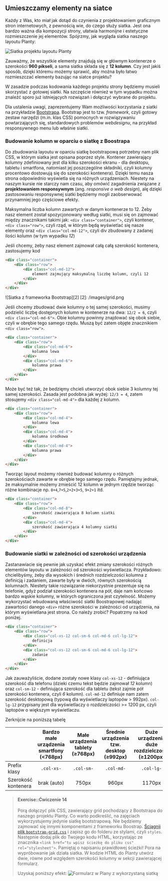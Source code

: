 ## Umieszczamy elementy na siatce

Każdy z Was, kto miał jak dotąd do czynienia z projektowaniem graficznym stron internetowych, z pewnością wie, do czego służy siatka. Jest ona bardzo ważna dla kompozycji strony, ułatwia harmonijne i estetyczne rozmieszczenie jej elementów. Spójrzmy, jak wygląda siatka naszego layoutu Planty:

![Siatka projektu layoutu Planty][1]

[1]: /images/planty-grid.jpg

Zauważmy, że wszystkie elementy znajdują się w głównym kontenerze o szerokości **960 pikseli**, a sama siatka składa się z **12 kolumn**. Czy jest jakiś sposób, dzięki któremu możemy sprawić, aby można było łatwo rozmieszczać elementy bazując na siatce projektu? 

W zasadzie podczas kodowania każdego projektu strony będziemy musieli skorzystać z gotowej siatki. Na szczęście również w tym wypadku można znaleźć sporo już istniejących rozwiązań i dołączyć wybrane do projektu.

Dla ustalenia uwagi, zaprezentujemy Wam możliwości korzystania z siatki na przykładzie [Bootstrapa](http://getbootstrap.com/css/#grid). Bootstrap jest to tzw. *framework*, czyli gotowy zestaw narzędzi (m.in. klas CSS) pomocnych w rozwiązywaniu powtarzających się, standardowych problemów *webdesignu*, na przykład responsywnego menu lub właśnie siatki.

### Budowanie kolumn w oparciu o siatkę z Boostrapa

Do zbudowania layoutu w oparciu siatkę bootstrapową potrzebny nam plik CSS, w którym siatka jest opisana poprzez style. Kontener zawierający kolumny zdefiniowany jest dla kilku szerokości ekranu - dla desktopu, tabletu i smartfona, natomiast jej poszczególne składniki, czyli kolumny procentowo dostowują się do szerokości kontenera). Dzięki temu nasza strona odpowiednio wyświetla się na różnych urządzeniach. Niestety na naszym kursie nie starczy nam czasu, aby omówić zagadnienia związane z **projektowaniem responsywnym** (ang. <i>responsive o web design</i>), alę dzięki zastosowaniu responsywnej siatki będziemy mogli zaobserwować przynamniej jego częściowe efekty.

Maksymalna liczba kolumn zawartych w danym kontenerze to 12. Żeby nasz element został spozycjonowany według siatki, musi się on zajmować między znacznikami takimi jak:
`<div class="container">`, czyli kontener,
`<div class="row">`, czyli rząd, w którym będą wyświetlać się nasze elementy
oraz `<div class="col-md-12">`, czyli div zbudowany z zadanej ilości kolumn (w tym wypadku *12*)

Jeśli chcemy, żeby nasz element zajmował całą całą szerokość kontenera, zastosujemy kod
```html
<div class="container">
	<div class="row">   
    	<div class="col-md-12">
    		element zajmujący maksymalną liczbę kolumn, czyli 12
        </div>
	</div>   
</div>                 
```   

![Siatka z frameworka Bootstrap][2]
[2]: /images/grid.png


Jeśli chcemy zbudować dwie kolumny o tej samej szerokości, musimy podzielić liczbę dostępnych kolumn w kontenerze na dwa: `12/2 = 6`, czyli `<div class="col-md-6">`. Obie kolumny powinny znajdować się obok siebie, czyli w obrębie tego samego rzędu.  Muszą być zatem objęte znacznikiem `<div class="row">`.


```html
<div class="container">
	<div class="row">   
    	<div class="col-md-6">
			kolumna lewa
        </div>
        <div class="col-md-6">
        	kolumna prawa
        </div>
	</div>   
</div>                 
```      

Może być też tak, że bedzięmy chcieli utworzyć obok siebie 3 kolumny tej samej szerokości. Zasada jest podobna jak wyżej: `12/3 = 4`, zatem stosujemy `<div class="col-md-4">` dla każdej z kolumn.

```html
<div class="container">
	<div class="row">   
    	<div class="col-md-4">
			kolumna lewa
        </div>
        <div class="col-md-4">
        	kolumna środkowa  
        </div>
        <div class="col-md-4">
        	kolumna prawa
        </div>
	</div>   
</div>                 
```  
Tworząc layout możemy również budować kolumny o różnych szerokościach zawarte w obrębie tego samego rzędu. Pamiętajmy jednak, że maksymalnie możemy zmieścić 12 kolumn w jednym rzędzie tworząc różne kombinacje np. `8+4`,`7+5`,`2+2+3+5`, `9+2+1` itd. 

```html
<div class="container">
	<div class="row">   
    	<div class="col-md-8">
			szerokość zawierająca 8 kolumn siatki
        </div>
        <div class="col-md-4">
        	szerokość zawierająca 4 kolumny siatki 
        </div>
	</div>   
</div>                 
```  



### Budowanie siatki w zależności od szerokości urządzenia
Zastanawiacie się pewnie jak uzyskać efekt zmiany szerokości różnych elementów layoutu w zależności od szerokości wyświetlacza.
Przykładowo: chcielibyśmy, żeby dla wysokich i średnich rozdzielczości kolumna z definicją i zadaniem, zawarte były w dwóch, równych szerokością kolumnach. Niestety takie rozwiązanie niekorzystnie prezentuje się na telefonie, gdyż podział szerokości kontenera na pół, daje nam końcowo bardzo wąskie kolumny, w których ograniczona jest czytelność. Możemy wykorzystać wbudowaną właściwość siatki Boostrapowej nadając zawartości danego `<div>` różne szerokości w zależności od urządzenia, na którym wyświetlana jest strona. 
Co należy zrobić? Popatrzmy na kod poniżej.
```html
<div class="container">
	<div class="row">   
    	<div class="col-xs-12 col-sm-6 col-md-6 col-lg-12">
			definicja
        </div>
        <div class="col-xs-12 col-sm-6 col-md-6 col-lg-12">
        	zadanie
        </div>
	</div>   
</div>                 
```  
Jak zauważyliście, dodane zostały nowe klasy `col-xs-12` - definiująca szerokość dla telefonu (dzieki czemu tekst będzie zajmował *12* kolumn) oraz `col-sm-12` - definiująca szerokość dla tabletu (tekst zajmie pół szerokości kontenera, czyli *6* kolumn). `col-md-12` definiuje nam zatem szerokość desktopową (typową dla wyświetlaczy laptopów > 992px). `col-lg-12` przypisany jest dla wyświetlaczy o rozdzielczości >= 1200 px, czyli laptopów o większym wyświetlaczu.

Zerknijcie na poniższą tabelę

|  | Bardzo małe urządzenia <br>smartfony (<768px) | Małe urządzenia<br>tablety (≥768px) | Średnie urządzenia<br>tzw. desktop (≥992px) | Duże urządzenia<br>duże rozdzielczości (≥1200px) 
| -------------- |:---:| :---:| :---:| :---:|
| Prefix klasy       | `.col-xs-` | `.col-sm-` |`.col-md-`| `.col-lg-` | 
| Szerokość kontenera       | brak (auto) | 750px | 960px | 1170px | 




> #### Exercise::Ćwiczenie 14
>
> Porą dołączyć plik CSS, zawierający grid pochodzący z Bootstrapa do naszego projektu Planty. Co warto podkreślić, na zajęciach wykorzystujemy jedynie siatkę bootstrapową. Nie będziemy zajmować się innymi komponentami z frameworku Boostrap.
> <a href="../resources/bootstrap-grid.css" target="_blank">Ściągnij plik `bootstrap-grid.css`</a> i zapisz go do folderu ze stylami, czyli `styles`. Następnie dodaj plik do Twojego kodu HTML, korzystając ze znacznika 
>`<link href="tu wpisz ścieżkę do pliku css" rel="stylesheet">`. Pamiętaj o napisaniu prawidłowej ścieżki!
> Pora na wypróbowanie jak działa siatka.
> W kodzie HTML do Planty utwórz dwie, równe pod względem szerokości kolumny w sekcji zawierającej formularz.
>
>Uzyskaj poniższy efekt:
![Formularz w Plany z wykorzystaną siatką][3]

[3]: /images/grid-form.png